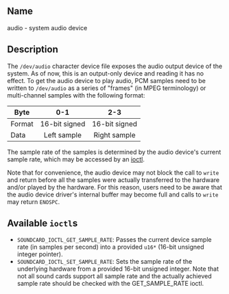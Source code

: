 ## Name

audio - system audio device

## Description

The `/dev/audio` character device file exposes the audio output device of the system. As of now, this is an output-only device and reading it has no effect. To get the audio device to play audio, PCM samples need to be written to `/dev/audio` as a series of "frames" (in MPEG terminology) or multi-channel samples with the following format:

| Byte | 0-1 | 2-3 |
|--|:--:|:--:|
| Format | 16-bit signed | 16-bit signed |
| Data | Left sample | Right sample |

The sample rate of the samples is determined by the audio device's current sample rate, which may be accessed by an [ioctl](help://man/2/ioctl).

Note that for convenience, the audio device may not block the call to `write` and return before all the samples were actually transferred to the hardware and/or played by the hardware. For this reason, users need to be aware that the audio device driver's internal buffer may become full and calls to `write` may return `ENOSPC`.

## Available `ioctl`s

* `SOUNDCARD_IOCTL_GET_SAMPLE_RATE`: Passes the current device sample rate (in samples per second) into a provided `u16*` (16-bit unsigned integer pointer).
* `SOUNDCARD_IOCTL_SET_SAMPLE_RATE`: Sets the sample rate of the underlying hardware from a provided 16-bit unsigned integer. Note that not all sound cards support all sample rate and the actually achieved sample rate should be checked with the GET_SAMPLE_RATE ioctl.
